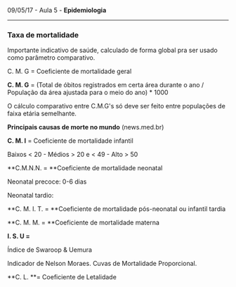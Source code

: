 09/05/17 - Aula 5 - **Epidemiologia**

---

### Taxa de mortalidade

Importante indicativo de saúde, calculado de forma global pra ser usado como parâmetro comparativo.

C. M. G = Coeficiente de mortalidade geral

**C. M. G** = \(Total de óbitos registrados em certa área durante o ano / População da área ajustada para o meio do ano\) \* 1000

O cálculo comparativo entre C.M.G's só deve ser feito entre populações de faixa etária semelhante.

**Principais causas de morte no mundo** \(news.med.br\)

**C. M. I** = Coeficiente de mortalidade infantil

Baixos &lt; 20 -  Médios &gt; 20 e &lt; 49  -  Alto &gt; 50

**C.M.N.N. = **Coeficiente de mortalidade neonatal

Neonatal precoce: 0-6 dias

Neonatal tardio:

**C. M. I. T. = **Coeficiente de mortalidade pós-neonatal ou infantil tardia

**C. M. M. = **Coeficiente de mortalidade materna

**I. S. U =**

Índice de Swaroop & Uemura

Indicador de Nelson Moraes. Cuvas de Mortalidade Proporcional.

**C. L. **= Coeficiente de Letalidade

